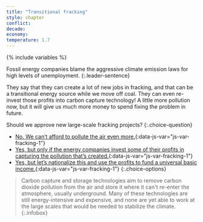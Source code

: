 ```yaml
---
title: "Transitional fracking"
style: chapter
conflict: 
decade: 
economy:
temperature: 1.7
---
```


{% include variables %}


Fossil energy companies blame the aggressive climate emission laws for high levels of unemployment. 
{:.leader-sentence}

They say that they can create a lot of new jobs in fracking, and that can be a transitional energy source while we move off coal. They can even re-invest those profits into carbon capture technology! A little more pollution now, but it will give us much more money to spend fixing the problem in future.

Should we approve new large-scale fracking projects?
{:.choice-question}

- [No. We can’t afford to pollute the air even more.](chapter_weak-reforms.html){:data-js-var="js-var-fracking-1"}
- [Yes, but only if the energy companies invest some of their profits in capturing the pollution that’s created.](chapter_green-is-the-new-gold.html){:data-js-var="js-var-fracking-1"}
- [Yes, but let’s nationalize this and use the profits to fund a universal basic income.](chapter_people-get-richer.html){:data-js-var="js-var-fracking-1"}
{:.choice-options}

> Carbon capture and storage technologies aim to remove carbon dioxide pollution from the air and store it where it can't re-enter the atmosphere, usually underground. Many of these technologies are still energy-intensive and expensive, and none are yet able to work at the large scales that would be needed to stabilize the climate.
{:.infobox}
